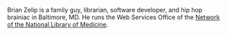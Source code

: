 Brian Zelip is a family guy, librarian, software developer, and hip hop brainiac in Baltimore, MD. He runs the Web Services Office of the [Network of the National Library of Medicine](https://nnlm.gov/).
